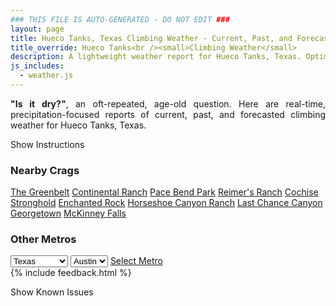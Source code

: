 ```yaml
---
### THIS FILE IS AUTO-GENERATED - DO NOT EDIT ###
layout: page
title: Hueco Tanks, Texas Climbing Weather - Current, Past, and Forecasted Report
title_override: Hueco Tanks<br /><small>Climbing Weather</small>
description: A lightweight weather report for Hueco Tanks, Texas. Optimized for slow internet connections.
js_includes:
  - weather.js
---
```


<section class="measure center lh-copy f5-ns f6 ph2 mv4" style="text-align: justify;">
<strong>"Is it dry?"</strong>, an oft-repeated, age-old question. Here are real-time,
precipitation-focused reports of current, past, and forecasted climbing weather for Hueco Tanks, Texas.
</section>

<p id="settings-toggle" class="mw5 b center tc hover-light-red black-70 pointer">Show Instructions</p>
<section id="settings" class="overflow-hidden" style="display:none;">
    <div class="mv2 ph2 center">
        <div class="fn f6 tc pv2">
            <p class="measure lh-copy center"><strong>Show/hide hourly forecasts</strong> by clicking the desired day.</p>
            <hr class="mw5 p0 mv2 o-60 b0 bt b--light-red light-red bg-light-red">
            <p class="measure lh-copy center"><strong>Current and Past conditions</strong> are measured by the nearest weather station. <strong>Forecast conditions</strong> are calculated and polled separately.</p>
            <hr class="mw5 p0 mv2 o-60 b0 bt b--light-red light-red bg-light-red">
            <p class="measure lh-copy center"><strong>Having issues?</strong> Try <a id="clear-cache" class="no-underline relative fancy-link light-red hover-light-red" href="#">clearing the local cache</a>.</p>
            <hr class="mw5 p0 mv2 o-60 b0 bt b--light-red light-red bg-light-red">
            <p class="measure lh-copy center">Weather data sourced from <a class="no-underline fancy-link relative light-red" target="_blank" href="https://www.weather.gov/documentation/services-web-api">weather.gov</a>.</p>
        </div>
    </div>
</section>
<section id="weather" data-crag="hueco-tanks-texas" class="mv4-ns mv3 ph2 center"></section>
<section id="nearby" class="tc lh-copy">
  <h3>Nearby Crags</h3>
<a class="nowrap no-underline fancy-link relative light-red mh3" href="/crags/the-greenbelt-texas-weather.html">The Greenbelt</a>
<a class="nowrap no-underline fancy-link relative light-red mh3" href="/crags/continental-ranch-texas-weather.html">Continental Ranch</a>
<a class="nowrap no-underline fancy-link relative light-red mh3" href="/crags/pace-bend-park-texas-weather.html">Pace Bend Park</a>
<a class="nowrap no-underline fancy-link relative light-red mh3" href="/crags/reimers-ranch-texas-weather.html">Reimer's Ranch</a>
<a class="nowrap no-underline fancy-link relative light-red mh3" href="/crags/cochise-stronghold-arizona-weather.html">Cochise Stronghold</a>
<a class="nowrap no-underline fancy-link relative light-red mh3" href="/crags/enchanted-rock-texas-weather.html">Enchanted Rock</a>
<a class="nowrap no-underline fancy-link relative light-red mh3" href="/crags/horseshoe-canyon-ranch-arkansas-weather.html">Horseshoe Canyon Ranch</a>
<a class="nowrap no-underline fancy-link relative light-red mh3" href="/crags/last-chance-canyon-new-mexico-weather.html">Last Chance Canyon</a>
<a class="nowrap no-underline fancy-link relative light-red mh3" href="/crags/georgetown-texas-weather.html">Georgetown</a>
<a class="nowrap no-underline fancy-link relative light-red mh3" href="/crags/mckinney-falls-texas-weather.html">McKinney Falls</a>
</section>
<section id="nearby" class="tc lh-copy">
  <h3>Other Metros</h3>
  <select class="ma1 bg-near-white pa2" id="stateSel">
    <option value="Texas" selected>Texas</option>
    <option value="Washington">Washington</option>
    <option value="Colorado">Colorado</option>
    <option value="Tennessee">Tennessee</option>
    <option value="Utah">Utah</option>
    <option value="California">California</option>
  </select>
  <select class="ma1 bg-near-white pa2" id="citySel">
    <option value="Austin" selected>Austin</option>
  </select>
  <a id="selectMetro" class="f6 link dim ph3 pv2 ma1 dib white bg-light-red" href="/crags/austin-texas-weather.html">Select Metro</a>
  <script>
    var states = [];
    states["Texas"] = "Austin"
    states["Washington"] = "Seattle"
    states["Colorado"] = "Denver"
    states["Tennessee"] = "Nashville"
    states["Utah"] = "Salt Lake City"
    states["California"] = "San Francisco|Los Angeles"
  </script>
</section>
{% include feedback.html %}
<p id="issues-toggle" class="mw5 b center tc hover-light-red black-70 pointer">Show Known Issues</p>
<section id="issues" class="overflow-hidden tc f6">
</section>

<script>
  var weekly_EPZ_116_60 = {"updated":"2023-02-05T08:05:42+00:00","units":"us","forecastGenerator":"BaselineForecastGenerator","generatedAt":"2023-02-05T08:32:55+00:00","updateTime":"2023-02-05T08:05:42+00:00","validTimes":"2023-02-05T02:00:00+00:00/P7DT2H","elevation":{"unitCode":"wmoUnit:m","value":1449.9336},"periods":[{"number":1,"name":"Overnight","startTime":"2023-02-05T01:00:00-07:00","endTime":"2023-02-05T06:00:00-07:00","isDaytime":false,"temperature":40,"temperatureUnit":"F","temperatureTrend":null,"windSpeed":"2 mph","windDirection":"ESE","icon":"https://api.weather.gov/icons/land/night/few?size=medium","shortForecast":"Mostly Clear","detailedForecast":"Mostly clear, with a low around 40. East southeast wind around 2 mph."},{"number":2,"name":"Sunday","startTime":"2023-02-05T06:00:00-07:00","endTime":"2023-02-05T18:00:00-07:00","isDaytime":true,"temperature":68,"temperatureUnit":"F","temperatureTrend":null,"windSpeed":"5 to 10 mph","windDirection":"S","icon":"https://api.weather.gov/icons/land/day/skc?size=medium","shortForecast":"Sunny","detailedForecast":"Sunny, with a high near 68. South wind 5 to 10 mph."},{"number":3,"name":"Sunday Night","startTime":"2023-02-05T18:00:00-07:00","endTime":"2023-02-06T06:00:00-07:00","isDaytime":false,"temperature":43,"temperatureUnit":"F","temperatureTrend":null,"windSpeed":"7 to 14 mph","windDirection":"S","icon":"https://api.weather.gov/icons/land/night/few?size=medium","shortForecast":"Mostly Clear","detailedForecast":"Mostly clear, with a low around 43. South wind 7 to 14 mph, with gusts as high as 18 mph."},{"number":4,"name":"Monday","startTime":"2023-02-06T06:00:00-07:00","endTime":"2023-02-06T18:00:00-07:00","isDaytime":true,"temperature":65,"temperatureUnit":"F","temperatureTrend":null,"windSpeed":"8 to 22 mph","windDirection":"WSW","icon":"https://api.weather.gov/icons/land/day/wind_few?size=medium","shortForecast":"Sunny","detailedForecast":"Sunny, with a high near 65. West southwest wind 8 to 22 mph, with gusts as high as 33 mph."},{"number":5,"name":"Monday Night","startTime":"2023-02-06T18:00:00-07:00","endTime":"2023-02-07T06:00:00-07:00","isDaytime":false,"temperature":34,"temperatureUnit":"F","temperatureTrend":null,"windSpeed":"9 to 20 mph","windDirection":"NNW","icon":"https://api.weather.gov/icons/land/night/few?size=medium","shortForecast":"Mostly Clear","detailedForecast":"Mostly clear, with a low around 34. North northwest wind 9 to 20 mph, with gusts as high as 30 mph."},{"number":6,"name":"Tuesday","startTime":"2023-02-07T06:00:00-07:00","endTime":"2023-02-07T18:00:00-07:00","isDaytime":true,"temperature":52,"temperatureUnit":"F","temperatureTrend":null,"windSpeed":"13 to 18 mph","windDirection":"NE","icon":"https://api.weather.gov/icons/land/day/sct/snow,20?size=medium","shortForecast":"Mostly Sunny then Slight Chance Rain And Snow Showers","detailedForecast":"A slight chance of rain and snow showers after 5pm. Mostly sunny, with a high near 52. Northeast wind 13 to 18 mph, with gusts as high as 28 mph. Chance of precipitation is 20%."},{"number":7,"name":"Tuesday Night","startTime":"2023-02-07T18:00:00-07:00","endTime":"2023-02-08T06:00:00-07:00","isDaytime":false,"temperature":33,"temperatureUnit":"F","temperatureTrend":null,"windSpeed":"6 to 13 mph","windDirection":"NNE","icon":"https://api.weather.gov/icons/land/night/snow,20?size=medium","shortForecast":"Slight Chance Rain And Snow Showers","detailedForecast":"A slight chance of rain and snow showers before 5am. Partly cloudy, with a low around 33. North northeast wind 6 to 13 mph, with gusts as high as 21 mph. Chance of precipitation is 20%."},{"number":8,"name":"Wednesday","startTime":"2023-02-08T06:00:00-07:00","endTime":"2023-02-08T18:00:00-07:00","isDaytime":true,"temperature":56,"temperatureUnit":"F","temperatureTrend":null,"windSpeed":"6 to 14 mph","windDirection":"WNW","icon":"https://api.weather.gov/icons/land/day/few?size=medium","shortForecast":"Sunny","detailedForecast":"Sunny, with a high near 56. West northwest wind 6 to 14 mph, with gusts as high as 20 mph."},{"number":9,"name":"Wednesday Night","startTime":"2023-02-08T18:00:00-07:00","endTime":"2023-02-09T06:00:00-07:00","isDaytime":false,"temperature":34,"temperatureUnit":"F","temperatureTrend":null,"windSpeed":"8 to 12 mph","windDirection":"WSW","icon":"https://api.weather.gov/icons/land/night/few?size=medium","shortForecast":"Mostly Clear","detailedForecast":"Mostly clear, with a low around 34. West southwest wind 8 to 12 mph."},{"number":10,"name":"Thursday","startTime":"2023-02-09T06:00:00-07:00","endTime":"2023-02-09T18:00:00-07:00","isDaytime":true,"temperature":56,"temperatureUnit":"F","temperatureTrend":null,"windSpeed":"9 to 20 mph","windDirection":"NW","icon":"https://api.weather.gov/icons/land/day/few?size=medium","shortForecast":"Sunny","detailedForecast":"Sunny, with a high near 56."},{"number":11,"name":"Thursday Night","startTime":"2023-02-09T18:00:00-07:00","endTime":"2023-02-10T06:00:00-07:00","isDaytime":false,"temperature":30,"temperatureUnit":"F","temperatureTrend":null,"windSpeed":"9 to 16 mph","windDirection":"NNE","icon":"https://api.weather.gov/icons/land/night/few?size=medium","shortForecast":"Mostly Clear","detailedForecast":"Mostly clear, with a low around 30."},{"number":12,"name":"Friday","startTime":"2023-02-10T06:00:00-07:00","endTime":"2023-02-10T18:00:00-07:00","isDaytime":true,"temperature":54,"temperatureUnit":"F","temperatureTrend":null,"windSpeed":"12 mph","windDirection":"E","icon":"https://api.weather.gov/icons/land/day/few?size=medium","shortForecast":"Sunny","detailedForecast":"Sunny, with a high near 54."},{"number":13,"name":"Friday Night","startTime":"2023-02-10T18:00:00-07:00","endTime":"2023-02-11T06:00:00-07:00","isDaytime":false,"temperature":33,"temperatureUnit":"F","temperatureTrend":null,"windSpeed":"9 mph","windDirection":"E","icon":"https://api.weather.gov/icons/land/night/sct?size=medium","shortForecast":"Partly Cloudy","detailedForecast":"Partly cloudy, with a low around 33."},{"number":14,"name":"Saturday","startTime":"2023-02-11T06:00:00-07:00","endTime":"2023-02-11T18:00:00-07:00","isDaytime":true,"temperature":59,"temperatureUnit":"F","temperatureTrend":null,"windSpeed":"9 to 14 mph","windDirection":"ESE","icon":"https://api.weather.gov/icons/land/day/few?size=medium","shortForecast":"Sunny","detailedForecast":"Sunny, with a high near 59."}]}
  var hourly_EPZ_116_60 = {"@context":["https://geojson.org/geojson-ld/geojson-context.jsonld",{"@version":"1.1","wx":"https://api.weather.gov/ontology#","geo":"http://www.opengis.net/ont/geosparql#","unit":"http://codes.wmo.int/common/unit/","@vocab":"https://api.weather.gov/ontology#"}],"type":"Feature","geometry":{"type":"Polygon","coordinates":[[[-106.0565394,31.9207523],[-106.054364,31.8981566],[-106.02775960000001,31.9000002],[-106.02992990000001,31.9225961],[-106.0565394,31.9207523]]]},"properties":{"updated":"2023-02-05T08:05:42+00:00","units":"us","forecastGenerator":"HourlyForecastGenerator","generatedAt":"2023-02-05T08:32:56+00:00","updateTime":"2023-02-05T08:05:42+00:00","validTimes":"2023-02-05T02:00:00+00:00/P7DT2H","elevation":{"unitCode":"wmoUnit:m","value":1449.9336},"periods":[{"number":1,"name":"","startTime":"2023-02-05T01:00:00-07:00","endTime":"2023-02-05T02:00:00-07:00","isDaytime":false,"temperature":47,"temperatureUnit":"F","temperatureTrend":null,"windSpeed":"2 mph","windDirection":"ENE","icon":"https://api.weather.gov/icons/land/night/few?size=small","shortForecast":"Mostly Clear","detailedForecast":""},{"number":2,"name":"","startTime":"2023-02-05T02:00:00-07:00","endTime":"2023-02-05T03:00:00-07:00","isDaytime":false,"temperature":46,"temperatureUnit":"F","temperatureTrend":null,"windSpeed":"2 mph","windDirection":"ENE","icon":"https://api.weather.gov/icons/land/night/few?size=small","shortForecast":"Mostly Clear","detailedForecast":""},{"number":3,"name":"","startTime":"2023-02-05T03:00:00-07:00","endTime":"2023-02-05T04:00:00-07:00","isDaytime":false,"temperature":45,"temperatureUnit":"F","temperatureTrend":null,"windSpeed":"2 mph","windDirection":"ESE","icon":"https://api.weather.gov/icons/land/night/few?size=small","shortForecast":"Mostly Clear","detailedForecast":""},{"number":4,"name":"","startTime":"2023-02-05T04:00:00-07:00","endTime":"2023-02-05T05:00:00-07:00","isDaytime":false,"temperature":43,"temperatureUnit":"F","temperatureTrend":null,"windSpeed":"2 mph","windDirection":"ESE","icon":"https://api.weather.gov/icons/land/night/few?size=small","shortForecast":"Mostly Clear","detailedForecast":""},{"number":5,"name":"","startTime":"2023-02-05T05:00:00-07:00","endTime":"2023-02-05T06:00:00-07:00","isDaytime":false,"temperature":42,"temperatureUnit":"F","temperatureTrend":null,"windSpeed":"2 mph","windDirection":"SE","icon":"https://api.weather.gov/icons/land/night/few?size=small","shortForecast":"Mostly Clear","detailedForecast":""},{"number":6,"name":"","startTime":"2023-02-05T06:00:00-07:00","endTime":"2023-02-05T07:00:00-07:00","isDaytime":true,"temperature":42,"temperatureUnit":"F","temperatureTrend":null,"windSpeed":"5 mph","windDirection":"SE","icon":"https://api.weather.gov/icons/land/day/few?size=small","shortForecast":"Sunny","detailedForecast":""},{"number":7,"name":"","startTime":"2023-02-05T07:00:00-07:00","endTime":"2023-02-05T08:00:00-07:00","isDaytime":true,"temperature":40,"temperatureUnit":"F","temperatureTrend":null,"windSpeed":"5 mph","windDirection":"SE","icon":"https://api.weather.gov/icons/land/day/few?size=small","shortForecast":"Sunny","detailedForecast":""},{"number":8,"name":"","startTime":"2023-02-05T08:00:00-07:00","endTime":"2023-02-05T09:00:00-07:00","isDaytime":true,"temperature":44,"temperatureUnit":"F","temperatureTrend":null,"windSpeed":"5 mph","windDirection":"SE","icon":"https://api.weather.gov/icons/land/day/skc?size=small","shortForecast":"Sunny","detailedForecast":""},{"number":9,"name":"","startTime":"2023-02-05T09:00:00-07:00","endTime":"2023-02-05T10:00:00-07:00","isDaytime":true,"temperature":53,"temperatureUnit":"F","temperatureTrend":null,"windSpeed":"5 mph","windDirection":"SE","icon":"https://api.weather.gov/icons/land/day/skc?size=small","shortForecast":"Sunny","detailedForecast":""},{"number":10,"name":"","startTime":"2023-02-05T10:00:00-07:00","endTime":"2023-02-05T11:00:00-07:00","isDaytime":true,"temperature":57,"temperatureUnit":"F","temperatureTrend":null,"windSpeed":"6 mph","windDirection":"SSW","icon":"https://api.weather.gov/icons/land/day/skc?size=small","shortForecast":"Sunny","detailedForecast":""},{"number":11,"name":"","startTime":"2023-02-05T11:00:00-07:00","endTime":"2023-02-05T12:00:00-07:00","isDaytime":true,"temperature":60,"temperatureUnit":"F","temperatureTrend":null,"windSpeed":"7 mph","windDirection":"SSW","icon":"https://api.weather.gov/icons/land/day/skc?size=small","shortForecast":"Sunny","detailedForecast":""},{"number":12,"name":"","startTime":"2023-02-05T12:00:00-07:00","endTime":"2023-02-05T13:00:00-07:00","isDaytime":true,"temperature":63,"temperatureUnit":"F","temperatureTrend":null,"windSpeed":"9 mph","windDirection":"SSW","icon":"https://api.weather.gov/icons/land/day/skc?size=small","shortForecast":"Sunny","detailedForecast":""},{"number":13,"name":"","startTime":"2023-02-05T13:00:00-07:00","endTime":"2023-02-05T14:00:00-07:00","isDaytime":true,"temperature":65,"temperatureUnit":"F","temperatureTrend":null,"windSpeed":"10 mph","windDirection":"SSW","icon":"https://api.weather.gov/icons/land/day/skc?size=small","shortForecast":"Sunny","detailedForecast":""},{"number":14,"name":"","startTime":"2023-02-05T14:00:00-07:00","endTime":"2023-02-05T15:00:00-07:00","isDaytime":true,"temperature":67,"temperatureUnit":"F","temperatureTrend":null,"windSpeed":"10 mph","windDirection":"SSW","icon":"https://api.weather.gov/icons/land/day/skc?size=small","shortForecast":"Sunny","detailedForecast":""},{"number":15,"name":"","startTime":"2023-02-05T15:00:00-07:00","endTime":"2023-02-05T16:00:00-07:00","isDaytime":true,"temperature":67,"temperatureUnit":"F","temperatureTrend":null,"windSpeed":"10 mph","windDirection":"SW","icon":"https://api.weather.gov/icons/land/day/skc?size=small","shortForecast":"Sunny","detailedForecast":""},{"number":16,"name":"","startTime":"2023-02-05T16:00:00-07:00","endTime":"2023-02-05T17:00:00-07:00","isDaytime":true,"temperature":68,"temperatureUnit":"F","temperatureTrend":null,"windSpeed":"10 mph","windDirection":"SW","icon":"https://api.weather.gov/icons/land/day/skc?size=small","shortForecast":"Sunny","detailedForecast":""},{"number":17,"name":"","startTime":"2023-02-05T17:00:00-07:00","endTime":"2023-02-05T18:00:00-07:00","isDaytime":true,"temperature":66,"temperatureUnit":"F","temperatureTrend":null,"windSpeed":"9 mph","windDirection":"SW","icon":"https://api.weather.gov/icons/land/day/skc?size=small","shortForecast":"Sunny","detailedForecast":""},{"number":18,"name":"","startTime":"2023-02-05T18:00:00-07:00","endTime":"2023-02-05T19:00:00-07:00","isDaytime":false,"temperature":62,"temperatureUnit":"F","temperatureTrend":null,"windSpeed":"7 mph","windDirection":"S","icon":"https://api.weather.gov/icons/land/night/skc?size=small","shortForecast":"Clear","detailedForecast":""},{"number":19,"name":"","startTime":"2023-02-05T19:00:00-07:00","endTime":"2023-02-05T20:00:00-07:00","isDaytime":false,"temperature":60,"temperatureUnit":"F","temperatureTrend":null,"windSpeed":"8 mph","windDirection":"SSE","icon":"https://api.weather.gov/icons/land/night/few?size=small","shortForecast":"Mostly Clear","detailedForecast":""},{"number":20,"name":"","startTime":"2023-02-05T20:00:00-07:00","endTime":"2023-02-05T21:00:00-07:00","isDaytime":false,"temperature":56,"temperatureUnit":"F","temperatureTrend":null,"windSpeed":"10 mph","windDirection":"SSE","icon":"https://api.weather.gov/icons/land/night/few?size=small","shortForecast":"Mostly Clear","detailedForecast":""},{"number":21,"name":"","startTime":"2023-02-05T21:00:00-07:00","endTime":"2023-02-05T22:00:00-07:00","isDaytime":false,"temperature":55,"temperatureUnit":"F","temperatureTrend":null,"windSpeed":"10 mph","windDirection":"S","icon":"https://api.weather.gov/icons/land/night/few?size=small","shortForecast":"Mostly Clear","detailedForecast":""},{"number":22,"name":"","startTime":"2023-02-05T22:00:00-07:00","endTime":"2023-02-05T23:00:00-07:00","isDaytime":false,"temperature":55,"temperatureUnit":"F","temperatureTrend":null,"windSpeed":"12 mph","windDirection":"S","icon":"https://api.weather.gov/icons/land/night/few?size=small","shortForecast":"Mostly Clear","detailedForecast":""},{"number":23,"name":"","startTime":"2023-02-05T23:00:00-07:00","endTime":"2023-02-06T00:00:00-07:00","isDaytime":false,"temperature":54,"temperatureUnit":"F","temperatureTrend":null,"windSpeed":"14 mph","windDirection":"S","icon":"https://api.weather.gov/icons/land/night/few?size=small","shortForecast":"Mostly Clear","detailedForecast":""},{"number":24,"name":"","startTime":"2023-02-06T00:00:00-07:00","endTime":"2023-02-06T01:00:00-07:00","isDaytime":false,"temperature":52,"temperatureUnit":"F","temperatureTrend":null,"windSpeed":"13 mph","windDirection":"S","icon":"https://api.weather.gov/icons/land/night/few?size=small","shortForecast":"Mostly Clear","detailedForecast":""},{"number":25,"name":"","startTime":"2023-02-06T01:00:00-07:00","endTime":"2023-02-06T02:00:00-07:00","isDaytime":false,"temperature":50,"temperatureUnit":"F","temperatureTrend":null,"windSpeed":"12 mph","windDirection":"S","icon":"https://api.weather.gov/icons/land/night/few?size=small","shortForecast":"Mostly Clear","detailedForecast":""},{"number":26,"name":"","startTime":"2023-02-06T02:00:00-07:00","endTime":"2023-02-06T03:00:00-07:00","isDaytime":false,"temperature":48,"temperatureUnit":"F","temperatureTrend":null,"windSpeed":"9 mph","windDirection":"S","icon":"https://api.weather.gov/icons/land/night/few?size=small","shortForecast":"Mostly Clear","detailedForecast":""},{"number":27,"name":"","startTime":"2023-02-06T03:00:00-07:00","endTime":"2023-02-06T04:00:00-07:00","isDaytime":false,"temperature":46,"temperatureUnit":"F","temperatureTrend":null,"windSpeed":"8 mph","windDirection":"S","icon":"https://api.weather.gov/icons/land/night/few?size=small","shortForecast":"Mostly Clear","detailedForecast":""},{"number":28,"name":"","startTime":"2023-02-06T04:00:00-07:00","endTime":"2023-02-06T05:00:00-07:00","isDaytime":false,"temperature":45,"temperatureUnit":"F","temperatureTrend":null,"windSpeed":"8 mph","windDirection":"SSW","icon":"https://api.weather.gov/icons/land/night/few?size=small","shortForecast":"Mostly Clear","detailedForecast":""},{"number":29,"name":"","startTime":"2023-02-06T05:00:00-07:00","endTime":"2023-02-06T06:00:00-07:00","isDaytime":false,"temperature":44,"temperatureUnit":"F","temperatureTrend":null,"windSpeed":"8 mph","windDirection":"SSW","icon":"https://api.weather.gov/icons/land/night/few?size=small","shortForecast":"Mostly Clear","detailedForecast":""},{"number":30,"name":"","startTime":"2023-02-06T06:00:00-07:00","endTime":"2023-02-06T07:00:00-07:00","isDaytime":true,"temperature":44,"temperatureUnit":"F","temperatureTrend":null,"windSpeed":"8 mph","windDirection":"SSW","icon":"https://api.weather.gov/icons/land/day/few?size=small","shortForecast":"Sunny","detailedForecast":""},{"number":31,"name":"","startTime":"2023-02-06T07:00:00-07:00","endTime":"2023-02-06T08:00:00-07:00","isDaytime":true,"temperature":45,"temperatureUnit":"F","temperatureTrend":null,"windSpeed":"8 mph","windDirection":"SSW","icon":"https://api.weather.gov/icons/land/day/few?size=small","shortForecast":"Sunny","detailedForecast":""},{"number":32,"name":"","startTime":"2023-02-06T08:00:00-07:00","endTime":"2023-02-06T09:00:00-07:00","isDaytime":true,"temperature":47,"temperatureUnit":"F","temperatureTrend":null,"windSpeed":"8 mph","windDirection":"SSW","icon":"https://api.weather.gov/icons/land/day/few?size=small","shortForecast":"Sunny","detailedForecast":""},{"number":33,"name":"","startTime":"2023-02-06T09:00:00-07:00","endTime":"2023-02-06T10:00:00-07:00","isDaytime":true,"temperature":51,"temperatureUnit":"F","temperatureTrend":null,"windSpeed":"9 mph","windDirection":"SW","icon":"https://api.weather.gov/icons/land/day/few?size=small","shortForecast":"Sunny","detailedForecast":""},{"number":34,"name":"","startTime":"2023-02-06T10:00:00-07:00","endTime":"2023-02-06T11:00:00-07:00","isDaytime":true,"temperature":56,"temperatureUnit":"F","temperatureTrend":null,"windSpeed":"12 mph","windDirection":"WSW","icon":"https://api.weather.gov/icons/land/day/few?size=small","shortForecast":"Sunny","detailedForecast":""},{"number":35,"name":"","startTime":"2023-02-06T11:00:00-07:00","endTime":"2023-02-06T12:00:00-07:00","isDaytime":true,"temperature":60,"temperatureUnit":"F","temperatureTrend":null,"windSpeed":"14 mph","windDirection":"WSW","icon":"https://api.weather.gov/icons/land/day/few?size=small","shortForecast":"Sunny","detailedForecast":""},{"number":36,"name":"","startTime":"2023-02-06T12:00:00-07:00","endTime":"2023-02-06T13:00:00-07:00","isDaytime":true,"temperature":63,"temperatureUnit":"F","temperatureTrend":null,"windSpeed":"17 mph","windDirection":"WSW","icon":"https://api.weather.gov/icons/land/day/few?size=small","shortForecast":"Sunny","detailedForecast":""},{"number":37,"name":"","startTime":"2023-02-06T13:00:00-07:00","endTime":"2023-02-06T14:00:00-07:00","isDaytime":true,"temperature":64,"temperatureUnit":"F","temperatureTrend":null,"windSpeed":"20 mph","windDirection":"W","icon":"https://api.weather.gov/icons/land/day/few?size=small","shortForecast":"Sunny","detailedForecast":""},{"number":38,"name":"","startTime":"2023-02-06T14:00:00-07:00","endTime":"2023-02-06T15:00:00-07:00","isDaytime":true,"temperature":65,"temperatureUnit":"F","temperatureTrend":null,"windSpeed":"22 mph","windDirection":"W","icon":"https://api.weather.gov/icons/land/day/wind_sct?size=small","shortForecast":"Mostly Sunny","detailedForecast":""},{"number":39,"name":"","startTime":"2023-02-06T15:00:00-07:00","endTime":"2023-02-06T16:00:00-07:00","isDaytime":true,"temperature":65,"temperatureUnit":"F","temperatureTrend":null,"windSpeed":"22 mph","windDirection":"W","icon":"https://api.weather.gov/icons/land/day/wind_few?size=small","shortForecast":"Sunny","detailedForecast":""},{"number":40,"name":"","startTime":"2023-02-06T16:00:00-07:00","endTime":"2023-02-06T17:00:00-07:00","isDaytime":true,"temperature":65,"temperatureUnit":"F","temperatureTrend":null,"windSpeed":"21 mph","windDirection":"W","icon":"https://api.weather.gov/icons/land/day/wind_few?size=small","shortForecast":"Sunny","detailedForecast":""},{"number":41,"name":"","startTime":"2023-02-06T17:00:00-07:00","endTime":"2023-02-06T18:00:00-07:00","isDaytime":true,"temperature":63,"temperatureUnit":"F","temperatureTrend":null,"windSpeed":"20 mph","windDirection":"W","icon":"https://api.weather.gov/icons/land/day/few?size=small","shortForecast":"Sunny","detailedForecast":""},{"number":42,"name":"","startTime":"2023-02-06T18:00:00-07:00","endTime":"2023-02-06T19:00:00-07:00","isDaytime":false,"temperature":59,"temperatureUnit":"F","temperatureTrend":null,"windSpeed":"20 mph","windDirection":"WNW","icon":"https://api.weather.gov/icons/land/night/few?size=small","shortForecast":"Mostly Clear","detailedForecast":""},{"number":43,"name":"","startTime":"2023-02-06T19:00:00-07:00","endTime":"2023-02-06T20:00:00-07:00","isDaytime":false,"temperature":55,"temperatureUnit":"F","temperatureTrend":null,"windSpeed":"20 mph","windDirection":"WNW","icon":"https://api.weather.gov/icons/land/night/few?size=small","shortForecast":"Mostly Clear","detailedForecast":""},{"number":44,"name":"","startTime":"2023-02-06T20:00:00-07:00","endTime":"2023-02-06T21:00:00-07:00","isDaytime":false,"temperature":51,"temperatureUnit":"F","temperatureTrend":null,"windSpeed":"18 mph","windDirection":"WNW","icon":"https://api.weather.gov/icons/land/night/few?size=small","shortForecast":"Mostly Clear","detailedForecast":""},{"number":45,"name":"","startTime":"2023-02-06T21:00:00-07:00","endTime":"2023-02-06T22:00:00-07:00","isDaytime":false,"temperature":49,"temperatureUnit":"F","temperatureTrend":null,"windSpeed":"16 mph","windDirection":"WNW","icon":"https://api.weather.gov/icons/land/night/few?size=small","shortForecast":"Mostly Clear","detailedForecast":""},{"number":46,"name":"","startTime":"2023-02-06T22:00:00-07:00","endTime":"2023-02-06T23:00:00-07:00","isDaytime":false,"temperature":47,"temperatureUnit":"F","temperatureTrend":null,"windSpeed":"15 mph","windDirection":"WNW","icon":"https://api.weather.gov/icons/land/night/few?size=small","shortForecast":"Mostly Clear","detailedForecast":""},{"number":47,"name":"","startTime":"2023-02-06T23:00:00-07:00","endTime":"2023-02-07T00:00:00-07:00","isDaytime":false,"temperature":45,"temperatureUnit":"F","temperatureTrend":null,"windSpeed":"13 mph","windDirection":"WNW","icon":"https://api.weather.gov/icons/land/night/few?size=small","shortForecast":"Mostly Clear","detailedForecast":""},{"number":48,"name":"","startTime":"2023-02-07T00:00:00-07:00","endTime":"2023-02-07T01:00:00-07:00","isDaytime":false,"temperature":43,"temperatureUnit":"F","temperatureTrend":null,"windSpeed":"12 mph","windDirection":"NW","icon":"https://api.weather.gov/icons/land/night/few?size=small","shortForecast":"Mostly Clear","detailedForecast":""},{"number":49,"name":"","startTime":"2023-02-07T01:00:00-07:00","endTime":"2023-02-07T02:00:00-07:00","isDaytime":false,"temperature":41,"temperatureUnit":"F","temperatureTrend":null,"windSpeed":"10 mph","windDirection":"NW","icon":"https://api.weather.gov/icons/land/night/few?size=small","shortForecast":"Mostly Clear","detailedForecast":""},{"number":50,"name":"","startTime":"2023-02-07T02:00:00-07:00","endTime":"2023-02-07T03:00:00-07:00","isDaytime":false,"temperature":39,"temperatureUnit":"F","temperatureTrend":null,"windSpeed":"10 mph","windDirection":"NW","icon":"https://api.weather.gov/icons/land/night/few?size=small","shortForecast":"Mostly Clear","detailedForecast":""},{"number":51,"name":"","startTime":"2023-02-07T03:00:00-07:00","endTime":"2023-02-07T04:00:00-07:00","isDaytime":false,"temperature":37,"temperatureUnit":"F","temperatureTrend":null,"windSpeed":"10 mph","windDirection":"NNW","icon":"https://api.weather.gov/icons/land/night/few?size=small","shortForecast":"Mostly Clear","detailedForecast":""},{"number":52,"name":"","startTime":"2023-02-07T04:00:00-07:00","endTime":"2023-02-07T05:00:00-07:00","isDaytime":false,"temperature":36,"temperatureUnit":"F","temperatureTrend":null,"windSpeed":"9 mph","windDirection":"N","icon":"https://api.weather.gov/icons/land/night/few?size=small","shortForecast":"Mostly Clear","detailedForecast":""},{"number":53,"name":"","startTime":"2023-02-07T05:00:00-07:00","endTime":"2023-02-07T06:00:00-07:00","isDaytime":false,"temperature":35,"temperatureUnit":"F","temperatureTrend":null,"windSpeed":"10 mph","windDirection":"NNE","icon":"https://api.weather.gov/icons/land/night/few?size=small","shortForecast":"Mostly Clear","detailedForecast":""},{"number":54,"name":"","startTime":"2023-02-07T06:00:00-07:00","endTime":"2023-02-07T07:00:00-07:00","isDaytime":true,"temperature":35,"temperatureUnit":"F","temperatureTrend":null,"windSpeed":"13 mph","windDirection":"NE","icon":"https://api.weather.gov/icons/land/day/sct?size=small","shortForecast":"Mostly Sunny","detailedForecast":""},{"number":55,"name":"","startTime":"2023-02-07T07:00:00-07:00","endTime":"2023-02-07T08:00:00-07:00","isDaytime":true,"temperature":36,"temperatureUnit":"F","temperatureTrend":null,"windSpeed":"15 mph","windDirection":"NE","icon":"https://api.weather.gov/icons/land/day/sct?size=small","shortForecast":"Mostly Sunny","detailedForecast":""},{"number":56,"name":"","startTime":"2023-02-07T08:00:00-07:00","endTime":"2023-02-07T09:00:00-07:00","isDaytime":true,"temperature":38,"temperatureUnit":"F","temperatureTrend":null,"windSpeed":"17 mph","windDirection":"NE","icon":"https://api.weather.gov/icons/land/day/sct?size=small","shortForecast":"Mostly Sunny","detailedForecast":""},{"number":57,"name":"","startTime":"2023-02-07T09:00:00-07:00","endTime":"2023-02-07T10:00:00-07:00","isDaytime":true,"temperature":41,"temperatureUnit":"F","temperatureTrend":null,"windSpeed":"18 mph","windDirection":"NE","icon":"https://api.weather.gov/icons/land/day/sct?size=small","shortForecast":"Mostly Sunny","detailedForecast":""},{"number":58,"name":"","startTime":"2023-02-07T10:00:00-07:00","endTime":"2023-02-07T11:00:00-07:00","isDaytime":true,"temperature":46,"temperatureUnit":"F","temperatureTrend":null,"windSpeed":"18 mph","windDirection":"NE","icon":"https://api.weather.gov/icons/land/day/sct?size=small","shortForecast":"Mostly Sunny","detailedForecast":""},{"number":59,"name":"","startTime":"2023-02-07T11:00:00-07:00","endTime":"2023-02-07T12:00:00-07:00","isDaytime":true,"temperature":49,"temperatureUnit":"F","temperatureTrend":null,"windSpeed":"18 mph","windDirection":"NE","icon":"https://api.weather.gov/icons/land/day/sct?size=small","shortForecast":"Mostly Sunny","detailedForecast":""},{"number":60,"name":"","startTime":"2023-02-07T12:00:00-07:00","endTime":"2023-02-07T13:00:00-07:00","isDaytime":true,"temperature":51,"temperatureUnit":"F","temperatureTrend":null,"windSpeed":"18 mph","windDirection":"NE","icon":"https://api.weather.gov/icons/land/day/sct?size=small","shortForecast":"Mostly Sunny","detailedForecast":""},{"number":61,"name":"","startTime":"2023-02-07T13:00:00-07:00","endTime":"2023-02-07T14:00:00-07:00","isDaytime":true,"temperature":52,"temperatureUnit":"F","temperatureTrend":null,"windSpeed":"17 mph","windDirection":"NE","icon":"https://api.weather.gov/icons/land/day/sct?size=small","shortForecast":"Mostly Sunny","detailedForecast":""},{"number":62,"name":"","startTime":"2023-02-07T14:00:00-07:00","endTime":"2023-02-07T15:00:00-07:00","isDaytime":true,"temperature":52,"temperatureUnit":"F","temperatureTrend":null,"windSpeed":"16 mph","windDirection":"NNE","icon":"https://api.weather.gov/icons/land/day/sct?size=small","shortForecast":"Mostly Sunny","detailedForecast":""},{"number":63,"name":"","startTime":"2023-02-07T15:00:00-07:00","endTime":"2023-02-07T16:00:00-07:00","isDaytime":true,"temperature":52,"temperatureUnit":"F","temperatureTrend":null,"windSpeed":"15 mph","windDirection":"NNE","icon":"https://api.weather.gov/icons/land/day/sct?size=small","shortForecast":"Mostly Sunny","detailedForecast":""},{"number":64,"name":"","startTime":"2023-02-07T16:00:00-07:00","endTime":"2023-02-07T17:00:00-07:00","isDaytime":true,"temperature":51,"temperatureUnit":"F","temperatureTrend":null,"windSpeed":"15 mph","windDirection":"NNE","icon":"https://api.weather.gov/icons/land/day/sct?size=small","shortForecast":"Mostly Sunny","detailedForecast":""},{"number":65,"name":"","startTime":"2023-02-07T17:00:00-07:00","endTime":"2023-02-07T18:00:00-07:00","isDaytime":true,"temperature":50,"temperatureUnit":"F","temperatureTrend":null,"windSpeed":"14 mph","windDirection":"NNE","icon":"https://api.weather.gov/icons/land/day/snow?size=small","shortForecast":"Slight Chance Rain And Snow Showers","detailedForecast":""},{"number":66,"name":"","startTime":"2023-02-07T18:00:00-07:00","endTime":"2023-02-07T19:00:00-07:00","isDaytime":false,"temperature":48,"temperatureUnit":"F","temperatureTrend":null,"windSpeed":"13 mph","windDirection":"NNE","icon":"https://api.weather.gov/icons/land/night/snow?size=small","shortForecast":"Slight Chance Rain And Snow Showers","detailedForecast":""},{"number":67,"name":"","startTime":"2023-02-07T19:00:00-07:00","endTime":"2023-02-07T20:00:00-07:00","isDaytime":false,"temperature":45,"temperatureUnit":"F","temperatureTrend":null,"windSpeed":"13 mph","windDirection":"NE","icon":"https://api.weather.gov/icons/land/night/snow?size=small","shortForecast":"Slight Chance Rain And Snow Showers","detailedForecast":""},{"number":68,"name":"","startTime":"2023-02-07T20:00:00-07:00","endTime":"2023-02-07T21:00:00-07:00","isDaytime":false,"temperature":43,"temperatureUnit":"F","temperatureTrend":null,"windSpeed":"12 mph","windDirection":"NE","icon":"https://api.weather.gov/icons/land/night/snow?size=small","shortForecast":"Slight Chance Rain And Snow Showers","detailedForecast":""},{"number":69,"name":"","startTime":"2023-02-07T21:00:00-07:00","endTime":"2023-02-07T22:00:00-07:00","isDaytime":false,"temperature":41,"temperatureUnit":"F","temperatureTrend":null,"windSpeed":"10 mph","windDirection":"NE","icon":"https://api.weather.gov/icons/land/night/snow?size=small","shortForecast":"Slight Chance Rain And Snow Showers","detailedForecast":""},{"number":70,"name":"","startTime":"2023-02-07T22:00:00-07:00","endTime":"2023-02-07T23:00:00-07:00","isDaytime":false,"temperature":40,"temperatureUnit":"F","temperatureTrend":null,"windSpeed":"9 mph","windDirection":"NE","icon":"https://api.weather.gov/icons/land/night/snow?size=small","shortForecast":"Slight Chance Rain And Snow Showers","detailedForecast":""},{"number":71,"name":"","startTime":"2023-02-07T23:00:00-07:00","endTime":"2023-02-08T00:00:00-07:00","isDaytime":false,"temperature":39,"temperatureUnit":"F","temperatureTrend":null,"windSpeed":"8 mph","windDirection":"NE","icon":"https://api.weather.gov/icons/land/night/snow?size=small","shortForecast":"Slight Chance Snow Showers","detailedForecast":""},{"number":72,"name":"","startTime":"2023-02-08T00:00:00-07:00","endTime":"2023-02-08T01:00:00-07:00","isDaytime":false,"temperature":38,"temperatureUnit":"F","temperatureTrend":null,"windSpeed":"7 mph","windDirection":"NE","icon":"https://api.weather.gov/icons/land/night/snow?size=small","shortForecast":"Slight Chance Snow Showers","detailedForecast":""},{"number":73,"name":"","startTime":"2023-02-08T01:00:00-07:00","endTime":"2023-02-08T02:00:00-07:00","isDaytime":false,"temperature":37,"temperatureUnit":"F","temperatureTrend":null,"windSpeed":"6 mph","windDirection":"NE","icon":"https://api.weather.gov/icons/land/night/snow?size=small","shortForecast":"Slight Chance Snow Showers","detailedForecast":""},{"number":74,"name":"","startTime":"2023-02-08T02:00:00-07:00","endTime":"2023-02-08T03:00:00-07:00","isDaytime":false,"temperature":36,"temperatureUnit":"F","temperatureTrend":null,"windSpeed":"6 mph","windDirection":"NNE","icon":"https://api.weather.gov/icons/land/night/snow?size=small","shortForecast":"Slight Chance Snow Showers","detailedForecast":""},{"number":75,"name":"","startTime":"2023-02-08T03:00:00-07:00","endTime":"2023-02-08T04:00:00-07:00","isDaytime":false,"temperature":35,"temperatureUnit":"F","temperatureTrend":null,"windSpeed":"6 mph","windDirection":"N","icon":"https://api.weather.gov/icons/land/night/snow?size=small","shortForecast":"Slight Chance Snow Showers","detailedForecast":""},{"number":76,"name":"","startTime":"2023-02-08T04:00:00-07:00","endTime":"2023-02-08T05:00:00-07:00","isDaytime":false,"temperature":34,"temperatureUnit":"F","temperatureTrend":null,"windSpeed":"6 mph","windDirection":"NNW","icon":"https://api.weather.gov/icons/land/night/snow?size=small","shortForecast":"Slight Chance Snow Showers","detailedForecast":""},{"number":77,"name":"","startTime":"2023-02-08T05:00:00-07:00","endTime":"2023-02-08T06:00:00-07:00","isDaytime":false,"temperature":34,"temperatureUnit":"F","temperatureTrend":null,"windSpeed":"6 mph","windDirection":"NW","icon":"https://api.weather.gov/icons/land/night/few?size=small","shortForecast":"Mostly Clear","detailedForecast":""},{"number":78,"name":"","startTime":"2023-02-08T06:00:00-07:00","endTime":"2023-02-08T07:00:00-07:00","isDaytime":true,"temperature":34,"temperatureUnit":"F","temperatureTrend":null,"windSpeed":"6 mph","windDirection":"NW","icon":"https://api.weather.gov/icons/land/day/few?size=small","shortForecast":"Sunny","detailedForecast":""},{"number":79,"name":"","startTime":"2023-02-08T07:00:00-07:00","endTime":"2023-02-08T08:00:00-07:00","isDaytime":true,"temperature":34,"temperatureUnit":"F","temperatureTrend":null,"windSpeed":"6 mph","windDirection":"WNW","icon":"https://api.weather.gov/icons/land/day/few?size=small","shortForecast":"Sunny","detailedForecast":""},{"number":80,"name":"","startTime":"2023-02-08T08:00:00-07:00","endTime":"2023-02-08T09:00:00-07:00","isDaytime":true,"temperature":36,"temperatureUnit":"F","temperatureTrend":null,"windSpeed":"6 mph","windDirection":"W","icon":"https://api.weather.gov/icons/land/day/few?size=small","shortForecast":"Sunny","detailedForecast":""},{"number":81,"name":"","startTime":"2023-02-08T09:00:00-07:00","endTime":"2023-02-08T10:00:00-07:00","isDaytime":true,"temperature":40,"temperatureUnit":"F","temperatureTrend":null,"windSpeed":"7 mph","windDirection":"W","icon":"https://api.weather.gov/icons/land/day/few?size=small","shortForecast":"Sunny","detailedForecast":""},{"number":82,"name":"","startTime":"2023-02-08T10:00:00-07:00","endTime":"2023-02-08T11:00:00-07:00","isDaytime":true,"temperature":44,"temperatureUnit":"F","temperatureTrend":null,"windSpeed":"9 mph","windDirection":"W","icon":"https://api.weather.gov/icons/land/day/skc?size=small","shortForecast":"Sunny","detailedForecast":""},{"number":83,"name":"","startTime":"2023-02-08T11:00:00-07:00","endTime":"2023-02-08T12:00:00-07:00","isDaytime":true,"temperature":48,"temperatureUnit":"F","temperatureTrend":null,"windSpeed":"10 mph","windDirection":"W","icon":"https://api.weather.gov/icons/land/day/skc?size=small","shortForecast":"Sunny","detailedForecast":""},{"number":84,"name":"","startTime":"2023-02-08T12:00:00-07:00","endTime":"2023-02-08T13:00:00-07:00","isDaytime":true,"temperature":51,"temperatureUnit":"F","temperatureTrend":null,"windSpeed":"12 mph","windDirection":"W","icon":"https://api.weather.gov/icons/land/day/skc?size=small","shortForecast":"Sunny","detailedForecast":""},{"number":85,"name":"","startTime":"2023-02-08T13:00:00-07:00","endTime":"2023-02-08T14:00:00-07:00","isDaytime":true,"temperature":53,"temperatureUnit":"F","temperatureTrend":null,"windSpeed":"13 mph","windDirection":"W","icon":"https://api.weather.gov/icons/land/day/few?size=small","shortForecast":"Sunny","detailedForecast":""},{"number":86,"name":"","startTime":"2023-02-08T14:00:00-07:00","endTime":"2023-02-08T15:00:00-07:00","isDaytime":true,"temperature":54,"temperatureUnit":"F","temperatureTrend":null,"windSpeed":"14 mph","windDirection":"W","icon":"https://api.weather.gov/icons/land/day/few?size=small","shortForecast":"Sunny","detailedForecast":""},{"number":87,"name":"","startTime":"2023-02-08T15:00:00-07:00","endTime":"2023-02-08T16:00:00-07:00","isDaytime":true,"temperature":56,"temperatureUnit":"F","temperatureTrend":null,"windSpeed":"14 mph","windDirection":"W","icon":"https://api.weather.gov/icons/land/day/few?size=small","shortForecast":"Sunny","detailedForecast":""},{"number":88,"name":"","startTime":"2023-02-08T16:00:00-07:00","endTime":"2023-02-08T17:00:00-07:00","isDaytime":true,"temperature":56,"temperatureUnit":"F","temperatureTrend":null,"windSpeed":"14 mph","windDirection":"W","icon":"https://api.weather.gov/icons/land/day/few?size=small","shortForecast":"Sunny","detailedForecast":""},{"number":89,"name":"","startTime":"2023-02-08T17:00:00-07:00","endTime":"2023-02-08T18:00:00-07:00","isDaytime":true,"temperature":56,"temperatureUnit":"F","temperatureTrend":null,"windSpeed":"13 mph","windDirection":"W","icon":"https://api.weather.gov/icons/land/day/few?size=small","shortForecast":"Sunny","detailedForecast":""},{"number":90,"name":"","startTime":"2023-02-08T18:00:00-07:00","endTime":"2023-02-08T19:00:00-07:00","isDaytime":false,"temperature":54,"temperatureUnit":"F","temperatureTrend":null,"windSpeed":"12 mph","windDirection":"W","icon":"https://api.weather.gov/icons/land/night/few?size=small","shortForecast":"Mostly Clear","detailedForecast":""},{"number":91,"name":"","startTime":"2023-02-08T19:00:00-07:00","endTime":"2023-02-08T20:00:00-07:00","isDaytime":false,"temperature":50,"temperatureUnit":"F","temperatureTrend":null,"windSpeed":"10 mph","windDirection":"WSW","icon":"https://api.weather.gov/icons/land/night/few?size=small","shortForecast":"Mostly Clear","detailedForecast":""},{"number":92,"name":"","startTime":"2023-02-08T20:00:00-07:00","endTime":"2023-02-08T21:00:00-07:00","isDaytime":false,"temperature":47,"temperatureUnit":"F","temperatureTrend":null,"windSpeed":"9 mph","windDirection":"WSW","icon":"https://api.weather.gov/icons/land/night/few?size=small","shortForecast":"Mostly Clear","detailedForecast":""},{"number":93,"name":"","startTime":"2023-02-08T21:00:00-07:00","endTime":"2023-02-08T22:00:00-07:00","isDaytime":false,"temperature":45,"temperatureUnit":"F","temperatureTrend":null,"windSpeed":"8 mph","windDirection":"WSW","icon":"https://api.weather.gov/icons/land/night/few?size=small","shortForecast":"Mostly Clear","detailedForecast":""},{"number":94,"name":"","startTime":"2023-02-08T22:00:00-07:00","endTime":"2023-02-08T23:00:00-07:00","isDaytime":false,"temperature":44,"temperatureUnit":"F","temperatureTrend":null,"windSpeed":"8 mph","windDirection":"WSW","icon":"https://api.weather.gov/icons/land/night/few?size=small","shortForecast":"Mostly Clear","detailedForecast":""},{"number":95,"name":"","startTime":"2023-02-08T23:00:00-07:00","endTime":"2023-02-09T00:00:00-07:00","isDaytime":false,"temperature":43,"temperatureUnit":"F","temperatureTrend":null,"windSpeed":"8 mph","windDirection":"WSW","icon":"https://api.weather.gov/icons/land/night/few?size=small","shortForecast":"Mostly Clear","detailedForecast":""},{"number":96,"name":"","startTime":"2023-02-09T00:00:00-07:00","endTime":"2023-02-09T01:00:00-07:00","isDaytime":false,"temperature":41,"temperatureUnit":"F","temperatureTrend":null,"windSpeed":"8 mph","windDirection":"WSW","icon":"https://api.weather.gov/icons/land/night/few?size=small","shortForecast":"Mostly Clear","detailedForecast":""},{"number":97,"name":"","startTime":"2023-02-09T01:00:00-07:00","endTime":"2023-02-09T02:00:00-07:00","isDaytime":false,"temperature":40,"temperatureUnit":"F","temperatureTrend":null,"windSpeed":"8 mph","windDirection":"WSW","icon":"https://api.weather.gov/icons/land/night/few?size=small","shortForecast":"Mostly Clear","detailedForecast":""},{"number":98,"name":"","startTime":"2023-02-09T02:00:00-07:00","endTime":"2023-02-09T03:00:00-07:00","isDaytime":false,"temperature":38,"temperatureUnit":"F","temperatureTrend":null,"windSpeed":"8 mph","windDirection":"WSW","icon":"https://api.weather.gov/icons/land/night/few?size=small","shortForecast":"Mostly Clear","detailedForecast":""},{"number":99,"name":"","startTime":"2023-02-09T03:00:00-07:00","endTime":"2023-02-09T04:00:00-07:00","isDaytime":false,"temperature":37,"temperatureUnit":"F","temperatureTrend":null,"windSpeed":"8 mph","windDirection":"W","icon":"https://api.weather.gov/icons/land/night/few?size=small","shortForecast":"Mostly Clear","detailedForecast":""},{"number":100,"name":"","startTime":"2023-02-09T04:00:00-07:00","endTime":"2023-02-09T05:00:00-07:00","isDaytime":false,"temperature":35,"temperatureUnit":"F","temperatureTrend":null,"windSpeed":"9 mph","windDirection":"W","icon":"https://api.weather.gov/icons/land/night/few?size=small","shortForecast":"Mostly Clear","detailedForecast":""},{"number":101,"name":"","startTime":"2023-02-09T05:00:00-07:00","endTime":"2023-02-09T06:00:00-07:00","isDaytime":false,"temperature":35,"temperatureUnit":"F","temperatureTrend":null,"windSpeed":"9 mph","windDirection":"W","icon":"https://api.weather.gov/icons/land/night/few?size=small","shortForecast":"Mostly Clear","detailedForecast":""},{"number":102,"name":"","startTime":"2023-02-09T06:00:00-07:00","endTime":"2023-02-09T07:00:00-07:00","isDaytime":true,"temperature":35,"temperatureUnit":"F","temperatureTrend":null,"windSpeed":"9 mph","windDirection":"W","icon":"https://api.weather.gov/icons/land/day/few?size=small","shortForecast":"Sunny","detailedForecast":""},{"number":103,"name":"","startTime":"2023-02-09T07:00:00-07:00","endTime":"2023-02-09T08:00:00-07:00","isDaytime":true,"temperature":36,"temperatureUnit":"F","temperatureTrend":null,"windSpeed":"9 mph","windDirection":"NW","icon":"https://api.weather.gov/icons/land/day/few?size=small","shortForecast":"Sunny","detailedForecast":""},{"number":104,"name":"","startTime":"2023-02-09T08:00:00-07:00","endTime":"2023-02-09T09:00:00-07:00","isDaytime":true,"temperature":38,"temperatureUnit":"F","temperatureTrend":null,"windSpeed":"10 mph","windDirection":"NW","icon":"https://api.weather.gov/icons/land/day/few?size=small","shortForecast":"Sunny","detailedForecast":""},{"number":105,"name":"","startTime":"2023-02-09T09:00:00-07:00","endTime":"2023-02-09T10:00:00-07:00","isDaytime":true,"temperature":42,"temperatureUnit":"F","temperatureTrend":null,"windSpeed":"12 mph","windDirection":"NW","icon":"https://api.weather.gov/icons/land/day/skc?size=small","shortForecast":"Sunny","detailedForecast":""},{"number":106,"name":"","startTime":"2023-02-09T10:00:00-07:00","endTime":"2023-02-09T11:00:00-07:00","isDaytime":true,"temperature":48,"temperatureUnit":"F","temperatureTrend":null,"windSpeed":"14 mph","windDirection":"NNW","icon":"https://api.weather.gov/icons/land/day/skc?size=small","shortForecast":"Sunny","detailedForecast":""},{"number":107,"name":"","startTime":"2023-02-09T11:00:00-07:00","endTime":"2023-02-09T12:00:00-07:00","isDaytime":true,"temperature":52,"temperatureUnit":"F","temperatureTrend":null,"windSpeed":"15 mph","windDirection":"NNW","icon":"https://api.weather.gov/icons/land/day/skc?size=small","shortForecast":"Sunny","detailedForecast":""},{"number":108,"name":"","startTime":"2023-02-09T12:00:00-07:00","endTime":"2023-02-09T13:00:00-07:00","isDaytime":true,"temperature":55,"temperatureUnit":"F","temperatureTrend":null,"windSpeed":"17 mph","windDirection":"NNW","icon":"https://api.weather.gov/icons/land/day/skc?size=small","shortForecast":"Sunny","detailedForecast":""},{"number":109,"name":"","startTime":"2023-02-09T13:00:00-07:00","endTime":"2023-02-09T14:00:00-07:00","isDaytime":true,"temperature":56,"temperatureUnit":"F","temperatureTrend":null,"windSpeed":"18 mph","windDirection":"NNW","icon":"https://api.weather.gov/icons/land/day/skc?size=small","shortForecast":"Sunny","detailedForecast":""},{"number":110,"name":"","startTime":"2023-02-09T14:00:00-07:00","endTime":"2023-02-09T15:00:00-07:00","isDaytime":true,"temperature":56,"temperatureUnit":"F","temperatureTrend":null,"windSpeed":"20 mph","windDirection":"NNW","icon":"https://api.weather.gov/icons/land/day/skc?size=small","shortForecast":"Sunny","detailedForecast":""},{"number":111,"name":"","startTime":"2023-02-09T15:00:00-07:00","endTime":"2023-02-09T16:00:00-07:00","isDaytime":true,"temperature":56,"temperatureUnit":"F","temperatureTrend":null,"windSpeed":"20 mph","windDirection":"NNW","icon":"https://api.weather.gov/icons/land/day/few?size=small","shortForecast":"Sunny","detailedForecast":""},{"number":112,"name":"","startTime":"2023-02-09T16:00:00-07:00","endTime":"2023-02-09T17:00:00-07:00","isDaytime":true,"temperature":55,"temperatureUnit":"F","temperatureTrend":null,"windSpeed":"18 mph","windDirection":"NNW","icon":"https://api.weather.gov/icons/land/day/few?size=small","shortForecast":"Sunny","detailedForecast":""},{"number":113,"name":"","startTime":"2023-02-09T17:00:00-07:00","endTime":"2023-02-09T18:00:00-07:00","isDaytime":true,"temperature":53,"temperatureUnit":"F","temperatureTrend":null,"windSpeed":"17 mph","windDirection":"NNW","icon":"https://api.weather.gov/icons/land/day/few?size=small","shortForecast":"Sunny","detailedForecast":""},{"number":114,"name":"","startTime":"2023-02-09T18:00:00-07:00","endTime":"2023-02-09T19:00:00-07:00","isDaytime":false,"temperature":50,"temperatureUnit":"F","temperatureTrend":null,"windSpeed":"16 mph","windDirection":"N","icon":"https://api.weather.gov/icons/land/night/few?size=small","shortForecast":"Mostly Clear","detailedForecast":""},{"number":115,"name":"","startTime":"2023-02-09T19:00:00-07:00","endTime":"2023-02-09T20:00:00-07:00","isDaytime":false,"temperature":47,"temperatureUnit":"F","temperatureTrend":null,"windSpeed":"14 mph","windDirection":"N","icon":"https://api.weather.gov/icons/land/night/few?size=small","shortForecast":"Mostly Clear","detailedForecast":""},{"number":116,"name":"","startTime":"2023-02-09T20:00:00-07:00","endTime":"2023-02-09T21:00:00-07:00","isDaytime":false,"temperature":44,"temperatureUnit":"F","temperatureTrend":null,"windSpeed":"13 mph","windDirection":"N","icon":"https://api.weather.gov/icons/land/night/few?size=small","shortForecast":"Mostly Clear","detailedForecast":""},{"number":117,"name":"","startTime":"2023-02-09T21:00:00-07:00","endTime":"2023-02-09T22:00:00-07:00","isDaytime":false,"temperature":42,"temperatureUnit":"F","temperatureTrend":null,"windSpeed":"12 mph","windDirection":"NNE","icon":"https://api.weather.gov/icons/land/night/few?size=small","shortForecast":"Mostly Clear","detailedForecast":""},{"number":118,"name":"","startTime":"2023-02-09T22:00:00-07:00","endTime":"2023-02-09T23:00:00-07:00","isDaytime":false,"temperature":40,"temperatureUnit":"F","temperatureTrend":null,"windSpeed":"10 mph","windDirection":"NE","icon":"https://api.weather.gov/icons/land/night/few?size=small","shortForecast":"Mostly Clear","detailedForecast":""},{"number":119,"name":"","startTime":"2023-02-09T23:00:00-07:00","endTime":"2023-02-10T00:00:00-07:00","isDaytime":false,"temperature":39,"temperatureUnit":"F","temperatureTrend":null,"windSpeed":"10 mph","windDirection":"NE","icon":"https://api.weather.gov/icons/land/night/few?size=small","shortForecast":"Mostly Clear","detailedForecast":""},{"number":120,"name":"","startTime":"2023-02-10T00:00:00-07:00","endTime":"2023-02-10T01:00:00-07:00","isDaytime":false,"temperature":37,"temperatureUnit":"F","temperatureTrend":null,"windSpeed":"9 mph","windDirection":"ENE","icon":"https://api.weather.gov/icons/land/night/few?size=small","shortForecast":"Mostly Clear","detailedForecast":""},{"number":121,"name":"","startTime":"2023-02-10T01:00:00-07:00","endTime":"2023-02-10T02:00:00-07:00","isDaytime":false,"temperature":36,"temperatureUnit":"F","temperatureTrend":null,"windSpeed":"9 mph","windDirection":"ENE","icon":"https://api.weather.gov/icons/land/night/few?size=small","shortForecast":"Mostly Clear","detailedForecast":""},{"number":122,"name":"","startTime":"2023-02-10T02:00:00-07:00","endTime":"2023-02-10T03:00:00-07:00","isDaytime":false,"temperature":34,"temperatureUnit":"F","temperatureTrend":null,"windSpeed":"9 mph","windDirection":"ENE","icon":"https://api.weather.gov/icons/land/night/few?size=small","shortForecast":"Mostly Clear","detailedForecast":""},{"number":123,"name":"","startTime":"2023-02-10T03:00:00-07:00","endTime":"2023-02-10T04:00:00-07:00","isDaytime":false,"temperature":32,"temperatureUnit":"F","temperatureTrend":null,"windSpeed":"9 mph","windDirection":"ENE","icon":"https://api.weather.gov/icons/land/night/few?size=small","shortForecast":"Mostly Clear","detailedForecast":""},{"number":124,"name":"","startTime":"2023-02-10T04:00:00-07:00","endTime":"2023-02-10T05:00:00-07:00","isDaytime":false,"temperature":31,"temperatureUnit":"F","temperatureTrend":null,"windSpeed":"10 mph","windDirection":"ENE","icon":"https://api.weather.gov/icons/land/night/few?size=small","shortForecast":"Mostly Clear","detailedForecast":""},{"number":125,"name":"","startTime":"2023-02-10T05:00:00-07:00","endTime":"2023-02-10T06:00:00-07:00","isDaytime":false,"temperature":31,"temperatureUnit":"F","temperatureTrend":null,"windSpeed":"10 mph","windDirection":"ENE","icon":"https://api.weather.gov/icons/land/night/few?size=small","shortForecast":"Mostly Clear","detailedForecast":""},{"number":126,"name":"","startTime":"2023-02-10T06:00:00-07:00","endTime":"2023-02-10T07:00:00-07:00","isDaytime":true,"temperature":31,"temperatureUnit":"F","temperatureTrend":null,"windSpeed":"10 mph","windDirection":"ENE","icon":"https://api.weather.gov/icons/land/day/few?size=small","shortForecast":"Sunny","detailedForecast":""},{"number":127,"name":"","startTime":"2023-02-10T07:00:00-07:00","endTime":"2023-02-10T08:00:00-07:00","isDaytime":true,"temperature":33,"temperatureUnit":"F","temperatureTrend":null,"windSpeed":"12 mph","windDirection":"E","icon":"https://api.weather.gov/icons/land/day/few?size=small","shortForecast":"Sunny","detailedForecast":""},{"number":128,"name":"","startTime":"2023-02-10T08:00:00-07:00","endTime":"2023-02-10T09:00:00-07:00","isDaytime":true,"temperature":35,"temperatureUnit":"F","temperatureTrend":null,"windSpeed":"12 mph","windDirection":"E","icon":"https://api.weather.gov/icons/land/day/few?size=small","shortForecast":"Sunny","detailedForecast":""},{"number":129,"name":"","startTime":"2023-02-10T09:00:00-07:00","endTime":"2023-02-10T10:00:00-07:00","isDaytime":true,"temperature":38,"temperatureUnit":"F","temperatureTrend":null,"windSpeed":"12 mph","windDirection":"E","icon":"https://api.weather.gov/icons/land/day/few?size=small","shortForecast":"Sunny","detailedForecast":""},{"number":130,"name":"","startTime":"2023-02-10T10:00:00-07:00","endTime":"2023-02-10T11:00:00-07:00","isDaytime":true,"temperature":42,"temperatureUnit":"F","temperatureTrend":null,"windSpeed":"12 mph","windDirection":"E","icon":"https://api.weather.gov/icons/land/day/few?size=small","shortForecast":"Sunny","detailedForecast":""},{"number":131,"name":"","startTime":"2023-02-10T11:00:00-07:00","endTime":"2023-02-10T12:00:00-07:00","isDaytime":true,"temperature":46,"temperatureUnit":"F","temperatureTrend":null,"windSpeed":"12 mph","windDirection":"E","icon":"https://api.weather.gov/icons/land/day/few?size=small","shortForecast":"Sunny","detailedForecast":""},{"number":132,"name":"","startTime":"2023-02-10T12:00:00-07:00","endTime":"2023-02-10T13:00:00-07:00","isDaytime":true,"temperature":49,"temperatureUnit":"F","temperatureTrend":null,"windSpeed":"12 mph","windDirection":"E","icon":"https://api.weather.gov/icons/land/day/few?size=small","shortForecast":"Sunny","detailedForecast":""},{"number":133,"name":"","startTime":"2023-02-10T13:00:00-07:00","endTime":"2023-02-10T14:00:00-07:00","isDaytime":true,"temperature":51,"temperatureUnit":"F","temperatureTrend":null,"windSpeed":"10 mph","windDirection":"E","icon":"https://api.weather.gov/icons/land/day/few?size=small","shortForecast":"Sunny","detailedForecast":""},{"number":134,"name":"","startTime":"2023-02-10T14:00:00-07:00","endTime":"2023-02-10T15:00:00-07:00","isDaytime":true,"temperature":52,"temperatureUnit":"F","temperatureTrend":null,"windSpeed":"10 mph","windDirection":"E","icon":"https://api.weather.gov/icons/land/day/few?size=small","shortForecast":"Sunny","detailedForecast":""},{"number":135,"name":"","startTime":"2023-02-10T15:00:00-07:00","endTime":"2023-02-10T16:00:00-07:00","isDaytime":true,"temperature":53,"temperatureUnit":"F","temperatureTrend":null,"windSpeed":"10 mph","windDirection":"E","icon":"https://api.weather.gov/icons/land/day/few?size=small","shortForecast":"Sunny","detailedForecast":""},{"number":136,"name":"","startTime":"2023-02-10T16:00:00-07:00","endTime":"2023-02-10T17:00:00-07:00","isDaytime":true,"temperature":54,"temperatureUnit":"F","temperatureTrend":null,"windSpeed":"9 mph","windDirection":"ESE","icon":"https://api.weather.gov/icons/land/day/few?size=small","shortForecast":"Sunny","detailedForecast":""},{"number":137,"name":"","startTime":"2023-02-10T17:00:00-07:00","endTime":"2023-02-10T18:00:00-07:00","isDaytime":true,"temperature":53,"temperatureUnit":"F","temperatureTrend":null,"windSpeed":"9 mph","windDirection":"ESE","icon":"https://api.weather.gov/icons/land/day/few?size=small","shortForecast":"Sunny","detailedForecast":""},{"number":138,"name":"","startTime":"2023-02-10T18:00:00-07:00","endTime":"2023-02-10T19:00:00-07:00","isDaytime":false,"temperature":51,"temperatureUnit":"F","temperatureTrend":null,"windSpeed":"9 mph","windDirection":"ESE","icon":"https://api.weather.gov/icons/land/night/few?size=small","shortForecast":"Mostly Clear","detailedForecast":""},{"number":139,"name":"","startTime":"2023-02-10T19:00:00-07:00","endTime":"2023-02-10T20:00:00-07:00","isDaytime":false,"temperature":47,"temperatureUnit":"F","temperatureTrend":null,"windSpeed":"9 mph","windDirection":"E","icon":"https://api.weather.gov/icons/land/night/few?size=small","shortForecast":"Mostly Clear","detailedForecast":""},{"number":140,"name":"","startTime":"2023-02-10T20:00:00-07:00","endTime":"2023-02-10T21:00:00-07:00","isDaytime":false,"temperature":44,"temperatureUnit":"F","temperatureTrend":null,"windSpeed":"9 mph","windDirection":"E","icon":"https://api.weather.gov/icons/land/night/few?size=small","shortForecast":"Mostly Clear","detailedForecast":""},{"number":141,"name":"","startTime":"2023-02-10T21:00:00-07:00","endTime":"2023-02-10T22:00:00-07:00","isDaytime":false,"temperature":42,"temperatureUnit":"F","temperatureTrend":null,"windSpeed":"9 mph","windDirection":"E","icon":"https://api.weather.gov/icons/land/night/sct?size=small","shortForecast":"Partly Cloudy","detailedForecast":""},{"number":142,"name":"","startTime":"2023-02-10T22:00:00-07:00","endTime":"2023-02-10T23:00:00-07:00","isDaytime":false,"temperature":41,"temperatureUnit":"F","temperatureTrend":null,"windSpeed":"9 mph","windDirection":"E","icon":"https://api.weather.gov/icons/land/night/sct?size=small","shortForecast":"Partly Cloudy","detailedForecast":""},{"number":143,"name":"","startTime":"2023-02-10T23:00:00-07:00","endTime":"2023-02-11T00:00:00-07:00","isDaytime":false,"temperature":40,"temperatureUnit":"F","temperatureTrend":null,"windSpeed":"9 mph","windDirection":"E","icon":"https://api.weather.gov/icons/land/night/sct?size=small","shortForecast":"Partly Cloudy","detailedForecast":""},{"number":144,"name":"","startTime":"2023-02-11T00:00:00-07:00","endTime":"2023-02-11T01:00:00-07:00","isDaytime":false,"temperature":39,"temperatureUnit":"F","temperatureTrend":null,"windSpeed":"9 mph","windDirection":"E","icon":"https://api.weather.gov/icons/land/night/sct?size=small","shortForecast":"Partly Cloudy","detailedForecast":""},{"number":145,"name":"","startTime":"2023-02-11T01:00:00-07:00","endTime":"2023-02-11T02:00:00-07:00","isDaytime":false,"temperature":37,"temperatureUnit":"F","temperatureTrend":null,"windSpeed":"9 mph","windDirection":"E","icon":"https://api.weather.gov/icons/land/night/sct?size=small","shortForecast":"Partly Cloudy","detailedForecast":""},{"number":146,"name":"","startTime":"2023-02-11T02:00:00-07:00","endTime":"2023-02-11T03:00:00-07:00","isDaytime":false,"temperature":36,"temperatureUnit":"F","temperatureTrend":null,"windSpeed":"9 mph","windDirection":"E","icon":"https://api.weather.gov/icons/land/night/few?size=small","shortForecast":"Mostly Clear","detailedForecast":""},{"number":147,"name":"","startTime":"2023-02-11T03:00:00-07:00","endTime":"2023-02-11T04:00:00-07:00","isDaytime":false,"temperature":35,"temperatureUnit":"F","temperatureTrend":null,"windSpeed":"9 mph","windDirection":"E","icon":"https://api.weather.gov/icons/land/night/sct?size=small","shortForecast":"Partly Cloudy","detailedForecast":""},{"number":148,"name":"","startTime":"2023-02-11T04:00:00-07:00","endTime":"2023-02-11T05:00:00-07:00","isDaytime":false,"temperature":34,"temperatureUnit":"F","temperatureTrend":null,"windSpeed":"9 mph","windDirection":"E","icon":"https://api.weather.gov/icons/land/night/sct?size=small","shortForecast":"Partly Cloudy","detailedForecast":""},{"number":149,"name":"","startTime":"2023-02-11T05:00:00-07:00","endTime":"2023-02-11T06:00:00-07:00","isDaytime":false,"temperature":34,"temperatureUnit":"F","temperatureTrend":null,"windSpeed":"9 mph","windDirection":"E","icon":"https://api.weather.gov/icons/land/night/sct?size=small","shortForecast":"Partly Cloudy","detailedForecast":""},{"number":150,"name":"","startTime":"2023-02-11T06:00:00-07:00","endTime":"2023-02-11T07:00:00-07:00","isDaytime":true,"temperature":34,"temperatureUnit":"F","temperatureTrend":null,"windSpeed":"9 mph","windDirection":"E","icon":"https://api.weather.gov/icons/land/day/sct?size=small","shortForecast":"Mostly Sunny","detailedForecast":""},{"number":151,"name":"","startTime":"2023-02-11T07:00:00-07:00","endTime":"2023-02-11T08:00:00-07:00","isDaytime":true,"temperature":35,"temperatureUnit":"F","temperatureTrend":null,"windSpeed":"9 mph","windDirection":"E","icon":"https://api.weather.gov/icons/land/day/sct?size=small","shortForecast":"Mostly Sunny","detailedForecast":""},{"number":152,"name":"","startTime":"2023-02-11T08:00:00-07:00","endTime":"2023-02-11T09:00:00-07:00","isDaytime":true,"temperature":37,"temperatureUnit":"F","temperatureTrend":null,"windSpeed":"9 mph","windDirection":"E","icon":"https://api.weather.gov/icons/land/day/few?size=small","shortForecast":"Sunny","detailedForecast":""},{"number":153,"name":"","startTime":"2023-02-11T09:00:00-07:00","endTime":"2023-02-11T10:00:00-07:00","isDaytime":true,"temperature":41,"temperatureUnit":"F","temperatureTrend":null,"windSpeed":"10 mph","windDirection":"ESE","icon":"https://api.weather.gov/icons/land/day/few?size=small","shortForecast":"Sunny","detailedForecast":""},{"number":154,"name":"","startTime":"2023-02-11T10:00:00-07:00","endTime":"2023-02-11T11:00:00-07:00","isDaytime":true,"temperature":46,"temperatureUnit":"F","temperatureTrend":null,"windSpeed":"10 mph","windDirection":"ESE","icon":"https://api.weather.gov/icons/land/day/few?size=small","shortForecast":"Sunny","detailedForecast":""},{"number":155,"name":"","startTime":"2023-02-11T11:00:00-07:00","endTime":"2023-02-11T12:00:00-07:00","isDaytime":true,"temperature":50,"temperatureUnit":"F","temperatureTrend":null,"windSpeed":"12 mph","windDirection":"SE","icon":"https://api.weather.gov/icons/land/day/few?size=small","shortForecast":"Sunny","detailedForecast":""},{"number":156,"name":"","startTime":"2023-02-11T12:00:00-07:00","endTime":"2023-02-11T13:00:00-07:00","isDaytime":true,"temperature":53,"temperatureUnit":"F","temperatureTrend":null,"windSpeed":"13 mph","windDirection":"SE","icon":"https://api.weather.gov/icons/land/day/few?size=small","shortForecast":"Sunny","detailedForecast":""}]}}
  var crags_config = [
  {
    "name": "Hueco Tanks",
    "note": "Reservations required.",
    "mountainProject": "https://www.mountainproject.com/area/105810691/hueco-tanks",
    "station": "KELP",
    "office": "EPZ/116,60",
    "coordinates": [
      -106.043,
      31.917
    ]
  }
]</script>
